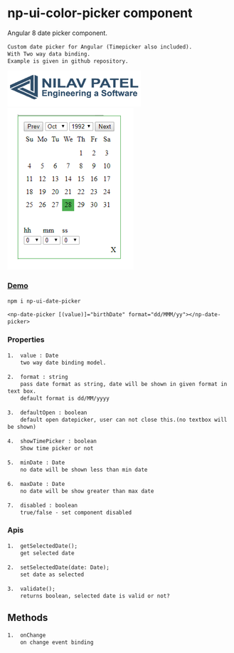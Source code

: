 # np-ui-color-picker component

Angular 8 date picker component.

````
Custom date picker for Angular (Timepicker also included).
With Two way data binding.
Example is given in github repository.
````

<img src="https://raw.githubusercontent.com/NilavPatel/np-date-picker/master/src/assets/images/logo-large.png" width="300" height="80">

<img src="https://raw.githubusercontent.com/NilavPatel/np-date-picker/master/src/assets/images/image1.png">

### [Demo](https://stackblitz.com/edit/np-ui-date-picker)

````
npm i np-ui-date-picker
````

````
<np-date-picker [(value)]="birthDate" format="dd/MMM/yy"></np-date-picker>
````

### Properties
````
1.  value : Date
    two way date binding model.

2.  format : string
    pass date format as string, date will be shown in given format in text box.
    default format is dd/MM/yyyy

3.  defaultOpen : boolean
    default open datepicker, user can not close this.(no textbox will be shown)

4.  showTimePicker : boolean
    Show time picker or not

5.  minDate : Date
    no date will be shown less than min date

6.  maxDate : Date
    no date will be show greater than max date

7.  disabled : boolean
    true/false - set component disabled
````

### Apis
````
1.  getSelectedDate();
    get selected date

2.  setSelectedDate(date: Date);
    set date as selected

3.  validate();
    returns boolean, selected date is valid or not?
````

## Methods
````
1.  onChange
    on change event binding
````